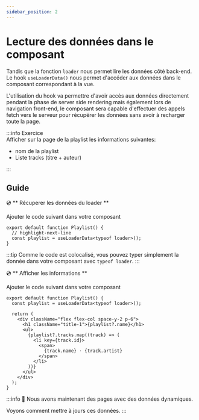 ```yaml
---
sidebar_position: 2
---
```


# Lecture des données dans le composant

Tandis que la fonction `loader` nous permet lire les données côté back-end. Le hook `useLoaderData()` nous permet d'accéder aux données dans le composant correspondant à la vue.

L'utilisation du hook va permettre d'avoir accès aux données directement pendant la phase de server side rendering mais également lors de navigation front-end, le composant sera capable d'effectuer des appels fetch vers le serveur pour récupérer les données sans avoir à recharger toute la page.

:::info Exercice  
Afficher sur la page de la playlist les informations suivantes:

- nom de la playlist
- Liste tracks (titre + auteur)

:::

## Guide

💿 ** Récuperer les données du loader **

Ajouter le code suivant dans votre composant

```tsx title="app/routes/_layout.playlists.$id.(edit).tsx"
export default function Playlist() {
  // highlight-next-line
  const playlist = useLoaderData<typeof loader>();
}
```

:::tip
Comme le code est colocalisé, vous pouvez typer simplement la donnée dans votre composant avec `typeof loader`.
:::

💿 ** Afficher les informations **

Ajouter le code suivant dans votre composant

```tsx title="app/routes/_layout.playlists.$id.(edit).tsx"
export default function Playlist() {
  const playlist = useLoaderData<typeof loader>();

  return (
    <div className="flex flex-col space-y-2 p-6">
      <h1 className="title-1">{playlist?.name}</h1>
      <ul>
        {playlist?.tracks.map((track) => (
          <li key={track.id}>
            <span>
              {track.name} · {track.artist}
            </span>
          </li>
        ))}
      </ul>
    </div>
  );
}
```

:::info 👏 Nous avons maintenant des pages avec des données dynamiques.

Voyons comment mettre à jours ces données.
:::
